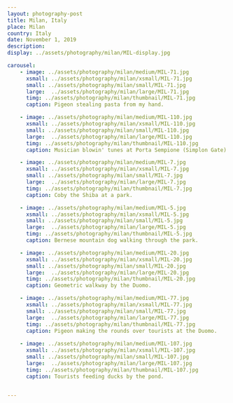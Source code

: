 ```yaml
---
layout: photography-post
title: Milan, Italy
place: Milan
country: Italy
date: November 1, 2019
description:
display: ../assets/photography/milan/MIL-display.jpg

carousel:
    - image: ../assets/photography/milan/medium/MIL-71.jpg
      xsmall: ../assets/photography/milan/xsmall/MIL-71.jpg
      small: ../assets/photography/milan/small/MIL-71.jpg
      large:  ../assets/photography/milan/large/MIL-71.jpg
      timg: ../assets/photography/milan/thumbnail/MIL-71.jpg
      caption: Pigeon stealing pasta from my hand. 

    - image: ../assets/photography/milan/medium/MIL-110.jpg
      xsmall: ../assets/photography/milan/xsmall/MIL-110.jpg
      small: ../assets/photography/milan/small/MIL-110.jpg
      large:  ../assets/photography/milan/large/MIL-110.jpg
      timg: ../assets/photography/milan/thumbnail/MIL-110.jpg
      caption: Musician blowin' tunes at Porta Sempione (Simplon Gate). 

    - image: ../assets/photography/milan/medium/MIL-7.jpg
      xsmall: ../assets/photography/milan/xsmall/MIL-7.jpg
      small: ../assets/photography/milan/small/MIL-7.jpg
      large:  ../assets/photography/milan/large/MIL-7.jpg
      timg: ../assets/photography/milan/thumbnail/MIL-7.jpg
      caption: Coby the Shiba at a park. 

    - image: ../assets/photography/milan/medium/MIL-5.jpg
      xsmall: ../assets/photography/milan/xsmall/MIL-5.jpg
      small: ../assets/photography/milan/small/MIL-5.jpg
      large:  ../assets/photography/milan/large/MIL-5.jpg
      timg: ../assets/photography/milan/thumbnail/MIL-5.jpg
      caption: Bernese mountain dog walking through the park. 

    - image: ../assets/photography/milan/medium/MIL-20.jpg
      xsmall: ../assets/photography/milan/xsmall/MIL-20.jpg
      small: ../assets/photography/milan/small/MIL-20.jpg
      large:  ../assets/photography/milan/large/MIL-20.jpg
      timg: ../assets/photography/milan/thumbnail/MIL-20.jpg
      caption: Geometric walkway by the Duomo. 

    - image: ../assets/photography/milan/medium/MIL-77.jpg
      xsmall: ../assets/photography/milan/xsmall/MIL-77.jpg
      small: ../assets/photography/milan/small/MIL-77.jpg
      large:  ../assets/photography/milan/large/MIL-77.jpg
      timg: ../assets/photography/milan/thumbnail/MIL-77.jpg
      caption: Pigeon making the rounds over tourists at the Duomo. 
      
    - image: ../assets/photography/milan/medium/MIL-107.jpg
      xsmall: ../assets/photography/milan/xsmall/MIL-107.jpg
      small: ../assets/photography/milan/small/MIL-107.jpg
      large:  ../assets/photography/milan/large/MIL-107.jpg
      timg: ../assets/photography/milan/thumbnail/MIL-107.jpg
      caption: Tourists feeding ducks by the pond. 


---
```

